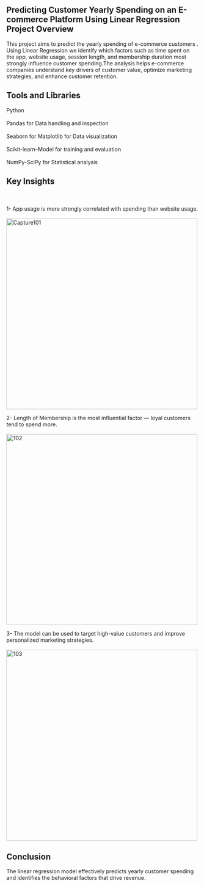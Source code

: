 ## Predicting Customer Yearly Spending on an E-commerce Platform Using Linear Regression Project Overview


This project aims to predict the yearly spending of e-commerce customers . Using Linear Regression we identify which factors such as time spent on the app, website usage, session length, and membership duration
most strongly influence customer spending.The analysis helps e-commerce companies understand key drivers of customer value, optimize marketing strategies, and enhance customer retention.


## Tools and Libraries

Python
<br><br>
Pandas for Data handling and inspection
<br><br>
Seaborn for Matplotlib for Data visualization
<br><br>
Scikit-learn–Model for training and evaluation
<br><br>
NumPy-SciPy for Statistical analysis


## Key Insights
<br><br>
1- App usage is more strongly correlated with spending than website usage.
<br><br>
<img width="500" height="500" alt="Capture101" src="https://github.com/user-attachments/assets/1d6cd024-ec34-489c-9adc-f7e6092275eb" />

2- Length of Membership is the most influential factor — loyal customers tend to spend more.
<br><br>
<img width="500" height="500" alt="102" src="https://github.com/user-attachments/assets/0ec0faa1-3f48-43c5-ac9b-bceb7b051d7c" />

3- The model can be used to target high-value customers and improve personalized marketing strategies.
<br><br>
<img width="500" height="500" alt="103" src="https://github.com/user-attachments/assets/d9f49480-7aea-409e-b4a9-be6045e0417a" />



## Conclusion

The linear regression model effectively predicts yearly customer spending and identifies the behavioral factors that drive revenue.
